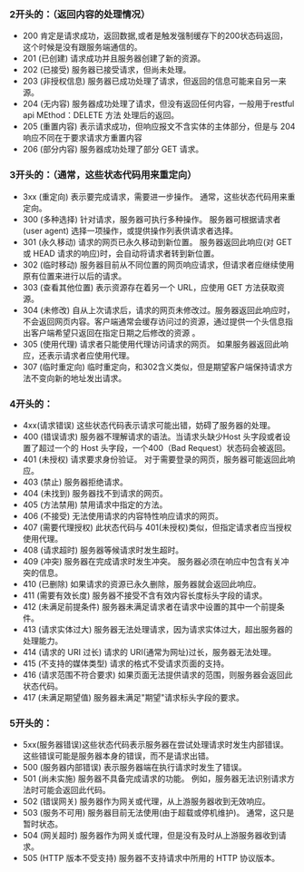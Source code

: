 ### 2开头的：（返回内容的处理情况）

* 200 肯定是请求成功，返回数据,或者是触发强制缓存下的200状态码返回，这个时候是没有跟服务端通信的。
* 201 (已创建) 请求成功并且服务器创建了新的资源。
* 202 (已接受) 服务器已接受请求，但尚未处理。
* 203 (非授权信息) 服务器已成功处理了请求，但返回的信息可能来自另一来源。
* 204 (无内容) 服务器成功处理了请求，但没有返回任何内容，一般用于restful api MEthod：DELETE 方法 处理后的返回。
* 205 (重置内容) 表示请求成功，但响应报文不含实体的主体部分，但是与 204 响应不同在于要求请求方重置内容
* 206 (部分内容) 服务器成功处理了部分 GET 请求。

### 3开头的：（通常，这些状态代码用来重定向）
* 3xx (重定向) 表示要完成请求，需要进一步操作。 通常，这些状态代码用来重定向。
* 300 (多种选择) 针对请求，服务器可执行多种操作。 服务器可根据请求者 (user agent) 选择一项操作，或提供操作列表供请求者选择。
* 301 (永久移动) 请求的网页已永久移动到新位置。 服务器返回此响应(对 GET 或 HEAD 请求的响应)时，会自动将请求者转到新位置。
* 302 (临时移动) 服务器目前从不同位置的网页响应请求，但请求者应继续使用原有位置来进行以后的请求。
* 303 (查看其他位置) 表示资源存在着另一个 URL，应使用 GET 方法获取资源。
* 304 (未修改) 自从上次请求后，请求的网页未修改过。服务器返回此响应时，不会返回网页内容。客户端通常会缓存访问过的资源，通过提供一个头信息指出客户端希望只返回在指定日期之后修改的资源 。
* 305 (使用代理) 请求者只能使用代理访问请求的网页。 如果服务器返回此响应，还表示请求者应使用代理。
* 307 (临时重定向) 临时重定向，和302含义类似，但是期望客户端保持请求方法不变向新的地址发出请求。


### 4开头的：

* 4xx(请求错误) 这些状态代码表示请求可能出错，妨碍了服务器的处理。
* 400 (错误请求) 服务器不理解请求的语法。当请求头缺少Host 头字段或者设置了超过一个的 Host 头字段，一个400（Bad Request）状态码会被返回。
* 401 (未授权) 请求要求身份验证。 对于需要登录的网页，服务器可能返回此响应。
* 403 (禁止) 服务器拒绝请求。
* 404 (未找到) 服务器找不到请求的网页。
* 405 (方法禁用) 禁用请求中指定的方法。
* 406 (不接受) 无法使用请求的内容特性响应请求的网页。
* 407 (需要代理授权) 此状态代码与 401(未授权)类似，但指定请求者应当授权使用代理。
* 408 (请求超时) 服务器等候请求时发生超时。
* 409 (冲突) 服务器在完成请求时发生冲突。 服务器必须在响应中包含有关冲突的信息。
* 410 (已删除) 如果请求的资源已永久删除，服务器就会返回此响应。
* 411 (需要有效长度) 服务器不接受不含有效内容长度标头字段的请求。
* 412 (未满足前提条件) 服务器未满足请求者在请求中设置的其中一个前提条件。
* 413 (请求实体过大) 服务器无法处理请求，因为请求实体过大，超出服务器的处理能力。
* 414 (请求的 URI 过长) 请求的 URI(通常为网址)过长，服务器无法处理。
* 415 (不支持的媒体类型) 请求的格式不受请求页面的支持。
* 416 (请求范围不符合要求) 如果页面无法提供请求的范围，则服务器会返回此状态代码。
* 417 (未满足期望值) 服务器未满足"期望"请求标头字段的要求。

### 5开头的：

* 5xx(服务器错误)这些状态代码表示服务器在尝试处理请求时发生内部错误。 这些错误可能是服务器本身的错误，而不是请求出错。
* 500 (服务器内部错误) 表示服务器端在执行请求时发生了错误。
* 501 (尚未实施) 服务器不具备完成请求的功能。 例如，服务器无法识别请求方法时可能会返回此代码。
* 502 (错误网关) 服务器作为网关或代理，从上游服务器收到无效响应。
* 503 (服务不可用) 服务器目前无法使用(由于超载或停机维护)。 通常，这只是暂时状态。
* 504 (网关超时) 服务器作为网关或代理，但是没有及时从上游服务器收到请求。
* 505 (HTTP 版本不受支持) 服务器不支持请求中所用的 HTTP 协议版本。

